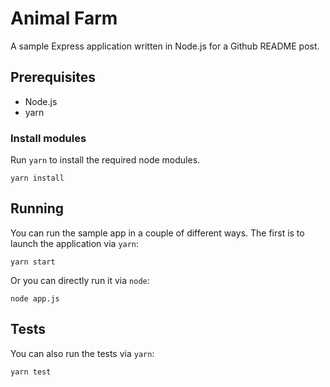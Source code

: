 # Animal Farm

A sample Express application written in Node.js for a Github README post.

##  Prerequisites

* Node.js
* yarn

### Install modules

Run `yarn` to install the required node modules.

```shell
yarn install
```

## Running

You can run the sample app in a couple of different ways. The first is to launch the application via `yarn`:

```shell
yarn start
```

Or you can directly run it via `node`:

```shell
node app.js
```

## Tests

You can also run the tests via `yarn`:

```shell
yarn test
```